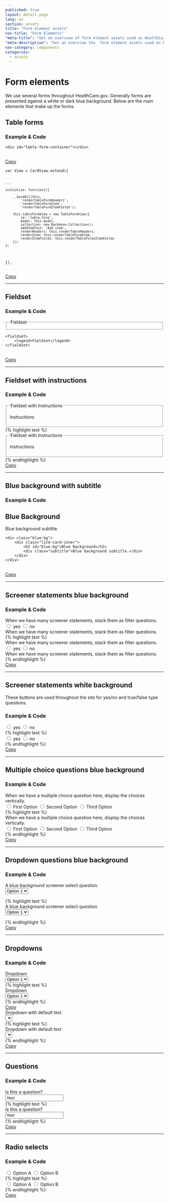 ```yaml
---
published: true
layout: detail-page
lang: en
section: assets
title: "Form element assets"
nav-title: "Form Elements"
"meta-title": "Get an overview of form element assets used on HealthCare.gov"
"meta-description": "Get an overview the  form element assets used on HealthCare.gov. Generally, forms are against a white or dark blue background."
nav-category: components
categories:
  - assets
---
```


# Form elements

<div class="intro">
We use several forms throughout HealthCare.gov. Generally forms are presented against a white or dark blue background. Below are the main elements that make up the forms.
</div>

<div class="hr"></div>

## Table forms

<h3 class="label-opensans">Example &amp; Code</h3>

<div class="code-wrapper">
<pre>
<code id="form-code">&ltdiv id="table-form-container"&gt&lt/div&gt
</code>
</pre>
<a href="javascript:;" class="copy-button" title="Click to copy me." data-clipboard-target="form-code" role="button">Copy</a>
</div>

<div class="code-wrapper">
<pre>
<code id="view-code">var View = CardView.extend({

	...

	initialize: function(){

		_.bindAll(this,
			'renderTableFormHeaders',
			'renderTableFormItem',
			'renderTableFormItemFields');

		this.tableFormView = new TableFormView({
			id: 'table-form',
			model: this.model,
			collection: new Backbone.Collection();
			addItemText: 'Add item',
			renderHeaders: this.renderTableHeaders,
			renderItem: this.renderTableFormItem,
			renderItemFields: this.renderTableFormsItemFeilds
		});
	};
}),
</code>
</pre>
<a href="javascript:;" class="copy-button" title="Click to copy me." data-clipboard-target="view-code" role="button">Copy</a>
</div>

* * *

## Fieldset

<h3 class="label-opensans">Example &amp; Code</h3>

<div class="code-wrapper">
<div class="preview">
	<fieldset>
		<legend>Fieldset</legend>
	</fieldset>
</div>
<pre>
<code id="fieldset-code">&ltfieldset&gt
	&ltlegend&gtFieldset&lt/legend&gt
&lt/fieldset&gt
</code>
</pre>
<a href="javascript:;" class="copy-button" title="Click to copy me." data-clipboard-target="fieldset-code" role="button">Copy</a>
</div>

* * *

## Fieldset with instructions

<h3 class="label-opensans">Example &amp; Code</h3>

<div class="code-wrapper">
<div class="preview">
	<fieldset>
		<legend aria-describedby="fieldset01">Fieldset with Instructions</legend>
		<p id="fieldset01" class="instructions">Instructions</p>
	</fieldset>
</div>
<div id="fieldset-instructions-code">
{% highlight text %}
<fieldset>
	<legend aria-describedby="fieldset01">Fieldset with Instructions</legend>
	<p id="fieldset01" class="instructions">Instructions</p>
</fieldset>
{% endhighlight %}
</div>
<a href="javascript:;" class="copy-button" title="Click to copy me." data-clipboard-target="fieldset-instructions-code" role="button">Copy</a>
</div>

* * *

## Blue background with subtitle

<h3 class="label-opensans">Example &amp; Code</h3>

<div class="code-wrapper">
<div class="preview has-background">
	<div class="blue-bg">
		<div class="lite-card-inner">
			<h2 id="blue-bg">Blue Background</h2>
			<div class="subtitle">Blue background subtitle.</div>
		</div>
	</div>
</div>
<pre>
<code id="blue-code">&ltdiv class="blue-bg"&gt
	&ltdiv class="lite-card-inner"&gt
		&lth2 id="blue-bg"&gtBlue Background&lt/h2&gt
		&ltdiv class="subtitle"&gtBlue background subtitle.&lt/div&gt
	&lt/div&gt
&lt/div&gt
</code>
</pre>
<a href="javascript:;" class="copy-button" title="Click to copy me." data-clipboard-target="blue-code" role="button">Copy</a>
</div>

* * *

## Screener statements blue background

<h3 class="label-opensans">Example &amp; Code</h3>

<div class="code-wrapper">
<div class="preview has-background">
	<div class="question-section blue-bg clearfix">
		<div class="filter-question form-group">
			<div class="visible-radio-label sm hidden-md hidden-lg">When we have many screener statements, stack them as filter questions.</div>
			<div class="toggle-buttons">
				<label class="btn radio-label">
					<input type="radio" name="filter-question-name" value="true"/>
					yes
				</label>
				<label class="btn radio-label">
					<input type="radio" name="filter-question-name" value="false"/>
					no
				</label>
			</div>
			<span class="visible-radio-label col-md-10 hidden-sm hidden-xs">When we have many screener statements, stack them as filter questions.</span>
			<div class="spacer spacer-bottom25 hidden-md hidden-lg"></div>
		</div>
	</div>
</div>
<div id="blue-screener-code">
{% highlight text %}
<div class="question-section blue-bg clearfix">
	<div class="filter-question form-group">
		<div class="visible-radio-label sm hidden-md hidden-lg">When we have many screener statements, stack them as filter questions.</div>
		<div class="toggle-buttons">
			<label class="btn radio-label">
				<input type="radio" name="filter-question-name" value="true"/>
				yes
			</label>
			<label class="btn radio-label">
				<input type="radio" name="filter-question-name" value="false"/>
				no
			</label>
		</div>
		<span class="visible-radio-label col-md-10 hidden-sm hidden-xs">When we have many screener statements, stack them as filter questions.</span>
		<div class="spacer spacer-bottom25 hidden-md hidden-lg"></div>
	</div>
</div>
{% endhighlight %}
</div>
<a href="javascript:;" class="copy-button" title="Click to copy me." data-clipboard-target="blue-screener-code" role="button">Copy</a>
</div>

* * *

## Screener statements white background

These buttons are used throughout the site for yes/no and true/false type questions.

<h3 class="label-opensans">Example &amp; Code</h3>

<div class="code-wrapper">
<div class="preview clearfix">
	<div class="toggle-buttons">
		<label class="btn radio-label">
			<input type="radio" name="filter-question-name-white-example" value="true"/>
			yes
		</label>
		<label class="btn radio-label">
			<input type="radio" name="filter-question-name-white-example" value="false"/>
			no
		</label>
	</div>
</div>
<div id="toggle-code">
{%  highlight text %}
<div class="toggle-buttons">
	<label class="btn radio-label">
		<input type="radio" name="filter-question-name-white-example" value="true"/>
		yes
	</label>
	<label class="btn radio-label">
		<input type="radio" name="filter-question-name-white-example" value="false"/>
		no
	</label>
</div>
{% endhighlight %}
</div>
<a href="javascript:;" class="copy-button" title="Click to copy me." data-clipboard-target="toggle-code" role="button">Copy</a>
</div>

* * *

## Multiple choice questions blue background

<h3 class="label-opensans">Example &amp; Code</h3>

<div class="code-wrapper">
	<div class="preview has-background">
		<div class="question blue-bg">
			<div class="question-label">When we have a multiple choice question here, display the choices vertically.</div>
			<div class="btn-group btn-group-vertical">
				<label tabindex="0" class="btn radio-label">
					<input type="radio" name="multipleChoice" values="one"/>
					First Option
				</label>
				<label tabindex="0" class="btn radio-label">
					<input type="radio" name="multipleChoice" values="two"/>
					Second Option
				</label>
				<label tabindex="0" class="btn radio-label">
					<input type="radio" name="multipleChoice" values="three"/>
					Third Option
				</label>
			</div>
		</div>
	</div>
<div id="blue-multiple-code">
{% highlight text %}
<div class="question blue-bg">
	<div class="question-label">When we have a multiple choice question here, display the choices vertically.</div>
	<div class="btn-group btn-group-vertical">
		<label tabindex="0" class="btn radio-label">
			<input type="radio" name="multipleChoice" values="one"/>
			First Option
		</label>
		<label tabindex="0" class="btn radio-label">
			<input type="radio" name="multipleChoice" values="two"/>
			Second Option
		</label>
		<label tabindex="0" class="btn radio-label">
			<input type="radio" name="multipleChoice" values="three"/>
			Third Option
		</label>
	</div>
</div>
{% endhighlight %}
</div>
<a href="javascript:;" class="copy-button" title="Click to copy me." data-clipboard-target="blue-multiple-code" role="button">Copy</a>
</div>

* * *

## Dropdown questions blue background

<h3 class="label-opensans">Example &amp; Code</h3>

<div class="code-wrapper">
<div class="preview has-background">
	<div class="question blue-bg">
		<form class="form-inline">
			<div class="question-label">A blue background screener select question.</div>
			<div class="row">
				<div class="col-sm-4">
					<div class="form-select ">
					  <select class="form-control" name="dropdown-name" aria-label="Dropdown Label" data-type="">
					    <option value="option-value-1">Option 1</option>
					    <option value="option-value-2">Option 2</option>
					    <option value="option-value-3">Option 3</option>
					  </select>
					  <span class="caret"></span>
					</div>
				</div>
			</div>
		</form>
	</div>
</div>
<div id="blue-dropdown-code">
{% highlight text %}
<div class="question blue-bg">
	<form class="form-inline">
		<div class="question-label">A blue background screener select question.</div>
		<div class="row">
			<div class="col-sm-4">
				<div class="form-select ">
				  <select class="form-control" name="dropdown-name" aria-label="Dropdown Label" data-type="">
				    <option value="option-value-1">Option 1</option>
				    <option value="option-value-2">Option 2</option>
				    <option value="option-value-3">Option 3</option>
				  </select>
				  <span class="caret"></span>
				</div>
			</div>
		</div>
	</form>
</div>
{% endhighlight %}
</div>
<a href="javascript:;" class="copy-button" title="Click to copy me." data-clipboard-target="blue-dropdown-code" role="button">Copy</a>
</div>

* * *

## Dropdowns

<h3 class="label-opensans">Example &amp; Code</h3>

<div class="code-wrapper">
<div class="preview">
	<div class="row">
		<div class="col-sm-4">
			<div class="lite-card">
				<div class="header-label">Dropdown</div>
				<div class="form-select">
					<select class="form-control" name="dropdown-name" aria-label="Dropdown Label" data-type="">
					    <option value="option-value-1">Option 1</option>
					    <option value="option-value-2">Option 2</option>
					    <option value="option-value-3">Option 3</option>
				 	</select>
				 	<span class="caret"></span>
				</div>
			</div>
		</div>
	</div>
</div>
<div id="white-dropdown-code">
{% highlight text %}
<div class="header-label">Dropdown</div>
<div class="form-select">
	<select class="form-control" name="dropdown-name" aria-label="Dropdown Label" data-type="">
	    <option value="option-value-1">Option 1</option>
	    <option value="option-value-2">Option 2</option>
	    <option value="option-value-3">Option 3</option>
 	</select>
 	<span class="caret"></span>
</div>
{% endhighlight %}
</div>
<a href="javascript:;" class="copy-button" title="Click to copy me." data-clipboard-target="white-dropdown-code" role="button">Copy</a>
</div>

<div class="code-wrapper">
<div class="preview">
	<div class="row">
		<div class="col-sm-4">
			<div class="lite-card">
				<div class="header-label">Dropdown with default text</div>
				<div class="form-select">
				  <select class="form-control" name="dropdown-name" aria-label="Dropdown Label" data-type="">
				    
				    <option value="" selected="selected">Select Option</option>
				    
				    <option value="option-value-1">Option 1</option>
				    <option value="option-value-2">Option 2</option>
				    <option value="option-value-3">Option 3</option>
				  </select>
				  <span class="caret"></span>
				</div>
			</div>
		</div>
	</div>
</div>
<div id="white-dropdown-code">
{% highlight text %}
<div class="header-label">Dropdown with default text</div>
<div class="form-select">
  <select class="form-control" name="dropdown-name" aria-label="Dropdown Label" data-type="">
    
    <option value="" selected="selected">Select Option</option>
    
    <option value="option-value-1">Option 1</option>
    <option value="option-value-2">Option 2</option>
    <option value="option-value-3">Option 3</option>
  </select>
  <span class="caret"></span>
</div>
{% endhighlight %}
</div>
<a href="javascript:;" class="copy-button" title="Click to copy me." data-clipboard-target="white-dropdown-code" role="button">Copy</a>
</div>

* * *

## Questions

<h3 class="label-opensans">Example &amp; Code</h3>

<div class="code-wrapper">
<div class="preview">
	<div class="lite-card">
		<div class="question">
	        <div class="question-label">Is this a question?</div>
	        <input class="form-control" type="text" value="Yes!">
	    </div>
	</div>
</div>
<div id="questions-code">
{% highlight text %}
<div class="question">
    <div class="question-label">Is this a question?</div>
    <input class="form-control" type="text" value="Yes!">
</div>
{% endhighlight %}
</div>
<a href="javascript:;" class="copy-button" title="Click to copy me." data-clipboard-target="questions-code" role="button">Copy</a>
</div>

* * *

## Radio selects

<h3 class="label-opensans">Example &amp; Code</h3>

<div class="code-wrapper">
<div class="preview">
	<div class="btn-group-vertical filter-question">
		<label tabindex="0" class="btn radio-label">
			<input type="radio" name="radio-selects-example" values="option-a"/>
			Option A
		</label>
		<label tabindex="0" class="btn radio-label">
			<input type="radio" name="radio-selects-example" values="option-b"/>
			Option B
		</label>
	</div>
</div>
<div id="radio-code">
{% highlight text %}
<div class="btn-group-vertical filter-question">
	<label tabindex="0" class="btn radio-label">
		<input type="radio" name="radio-selects-example" values="option-a"/>
		Option A
	</label>
	<label tabindex="0" class="btn radio-label">
		<input type="radio" name="radio-selects-example" values="option-b"/>
		Option B
	</label>
</div>
{% endhighlight %}
</div>
<a href="javascript:;" class="copy-button" title="Click to copy me." data-clipboard-target="radio-code" role="button">Copy</a>
</div>

